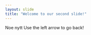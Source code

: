 ```yaml
---
layout: slide
title: "Welcome to our second slide!"
---
```

Noe nytt
Use the left arrow to go back!
